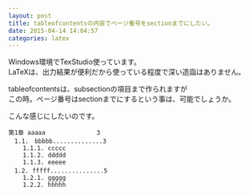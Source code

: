 ```yaml
---
layout: post
title: tableofcontentsの内容でページ番号をsectionまでにしたい。
date: 2015-04-14 14:04:57
categories: latex
---
```

<p>Windows環境でTexStudio使っています。<br>
LaTeXは、出力結果が便利だから使っている程度で深い造詣はありません。</p>

<p>tableofcontentsは、subsectionの項目まで作られますが<br>
この時。ページ番号はsectionまでにするという事は、可能でしょうか。</p>

<p>こんな感じにしたいのです。</p>

```
第1章 aaaaa　　　　　　　　 3
　1.1.　bbbbb..............3
    1.1.1. ccccc
    1.1.2. ddddd
    1.1.3. eeeee
　1.2. fffff...............5
    1.2.1. ggggg
    1.2.2. hhhhh
```
